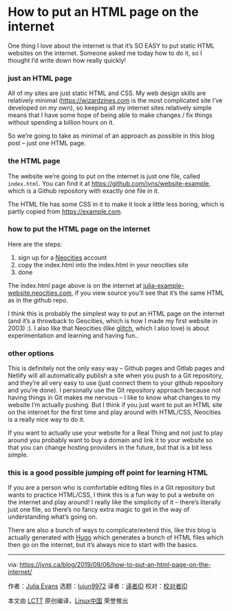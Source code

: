 [#]: collector: (lujun9972)
[#]: translator: (geekpi)
[#]: reviewer: ( )
[#]: publisher: ( )
[#]: url: ( )
[#]: subject: (How to put an HTML page on the internet)
[#]: via: (https://jvns.ca/blog/2019/09/06/how-to-put-an-html-page-on-the-internet/)
[#]: author: (Julia Evans https://jvns.ca/)

How to put an HTML page on the internet
======

One thing I love about the internet is that it’s SO EASY to put static HTML websites on the internet. Someone asked me today how to do it, so I thought I’d write down how really quickly!

### just an HTML page

All of my sites are just static HTML and CSS. My web design skills are relatively minimal (<https://wizardzines.com> is the most complicated site I’ve developed on my own), so keeping all my internet sites relatively simple means that I have some hope of being able to make changes / fix things without spending a billion hours on it.

So we’re going to take as minimal of an approach as possible in this blog post – just one HTML page.

### the HTML page

The website we’re going to put on the internet is just one file, called `index.html`. You can find it at <https://github.com/jvns/website-example>, which is a Github repository with exactly one file in it.

The HTML file has some CSS in it to make it look a little less boring, which is partly copied from <https://example.com>.

### how to put the HTML page on the internet

Here are the steps:

  1. sign up for a [Neocities][1] account
  2. copy the index.html into the index.html in your neocities site
  3. done



The index.html page above is on the internet at [julia-example-website.neocities.com][2], if you view source you’ll see that it’s the same HTML as in the github repo.

I think this is probably the simplest way to put an HTML page on the internet (and it’s a throwback to Geocities, which is how I made my first website in 2003) :). I also like that Neocities (like [glitch][3], which I also love) is about experimentation and learning and having fun..

### other options

This is definitely not the only easy way – Github pages and Gitlab pages and Netlify will all automatically publish a site when you push to a Git repository, and they’re all very easy to use (just connect them to your github repository and you’re done). I personally use the Git repository approach because not having things in Git makes me nervous – I like to know what changes to my website I’m actually pushing. But I think if you just want to put an HTML site on the internet for the first time and play around with HTML/CSS, Neocities is a really nice way to do it.

If you want to actually use your website for a Real Thing and not just to play around you probably want to buy a domain and link it to your website so that you can change hosting providers in the future, but that is a bit less simple.

### this is a good possible jumping off point for learning HTML

If you are a person who is comfortable editing files in a Git repository but wants to practice HTML/CSS, I think this is a fun way to put a website on the internet and play around! I really like the simplicity of it – there’s literally just one file, so there’s no fancy extra magic to get in the way of understanding what’s going on.

There are also a bunch of ways to complicate/extend this, like this blog is actually generated with [Hugo][4] which generates a bunch of HTML files which then go on the internet, but it’s always nice to start with the basics.

--------------------------------------------------------------------------------

via: https://jvns.ca/blog/2019/09/06/how-to-put-an-html-page-on-the-internet/

作者：[Julia Evans][a]
选题：[lujun9972][b]
译者：[译者ID](https://github.com/译者ID)
校对：[校对者ID](https://github.com/校对者ID)

本文由 [LCTT](https://github.com/LCTT/TranslateProject) 原创编译，[Linux中国](https://linux.cn/) 荣誉推出

[a]: https://jvns.ca/
[b]: https://github.com/lujun9972
[1]: https://neocities.org/
[2]: https://julia-example-website.neocities.org/
[3]: https://glitch.com
[4]: https://gohugo.io/
